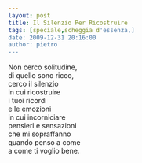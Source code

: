 ```yaml
---
layout: post
title: Il Silenzio Per Ricostruire
tags: [speciale,scheggia d'essenza,]
date: 2009-12-31 20:16:00
author: pietro
---
```

Non cerco solitudine,<br/>di quello sono ricco,<br/>cerco il silenzio<br/>in cui ricostruire<br/>i tuoi ricordi<br/>e le emozioni<br/>in cui incorniciare<br/>pensieri e sensazioni<br/>che mi sopraffanno<br/>quando penso a come<br/>a come ti voglio bene.
